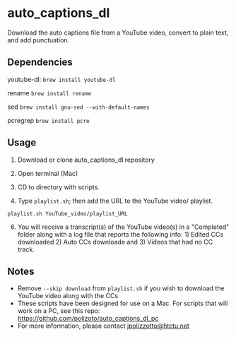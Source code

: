 # auto_captions_dl
Download the auto captions file from a YouTube video, convert to plain text, and add punctuation.

## Dependencies

youtube-dl:
`brew install youtube-dl`

rename
`brew install rename`

sed
`brew install gnu-sed --with-default-names`

pcregrep
`brew install pcre`

## Usage
1) Download or clone auto_captions_dl repository

2) Open terminal (Mac)

3) CD to directory with scripts.

3) Type `playlist.sh`; then add the URL to the YouTube video/ playlist.

`playlist.sh YouTube_video/playlist_URL`

6) You will receive a transcript(s) of the YouTube video(s) in a "Completed" folder along with a log file that reports the following info: 1) Edited CCs downloaded 2) Auto CCs downloade and 3) Videos that had no CC track.

## Notes

- Remove `--skip download` from `playlist.sh` if you wish to download the YouTube video along with the CCs 
- These scripts have been designed for use on a Mac. For scripts that will work on a PC, see this repo: https://github.com/polizoto/auto_captions_dl_pc
- For more information, please contact jpolizzotto@htctu.net

